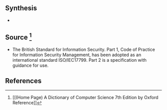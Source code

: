 ## Synthesis
- 
## Source [^1]
- The British Standard for Information Security. Part 1, Code of Practice for Information Security Management, has been adopted as an international standard ISO/IEC17799. Part 2 is a specification with guidance for use.
## References

[^1]: [[(Home Page) A Dictionary of Computer Science 7th Edition by Oxford Reference]]
